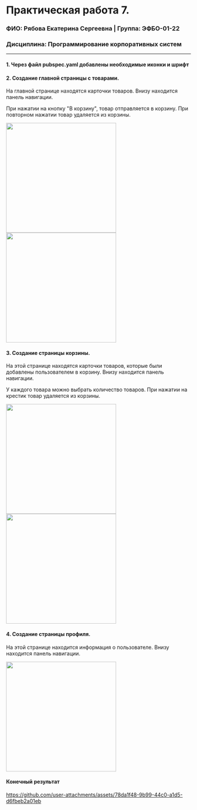 Практическая работа 7.
=================================
### ФИО: Рябова Екатерина Сергеевна | Группа: ЭФБО-01-22
### Дисциплина: Программирование корпоративных систем

***

#### 1. Через файл pubspec.yaml добавлены необходимые иконки и шрифт

#### 2. Создание главной страницы с товарами. 
На главной странице находятся карточки товаров. Внизу находится панель навигации.

При нажатии на кнопку "В корзину", товар отправляется в корзину. При повторном нажатии товар удаляется из корзины.

<img src="https://github.com/user-attachments/assets/cab46fd8-8124-4487-9c09-41a11126adea" width="300">
<img src="https://github.com/user-attachments/assets/313b3de8-94fa-4ae2-b1ce-1ac5acc9ca65" width="300">

#### 3. Создание страницы корзины.

На этой странице находятся карточки товаров, которые были добавлены пользователем в корзину. Внизу находится панель навигации.

У каждого товара можно выбрать количество товаров. При нажатии на крестик товар удаляется из корзины.

<img src="https://github.com/user-attachments/assets/e580c52e-1692-405e-bb03-383c36fa421c" width="300">
<img src="https://github.com/user-attachments/assets/27c442d0-969f-42e1-9a66-c69825e28d96" width="300">

#### 4. Создание страницы профиля.
На этой странице находится информация о пользователе. Внизу находится панель навигации.

<img src="https://github.com/user-attachments/assets/264b592b-9192-44b0-9baa-f1bf5f5e940a" width="300">

#### Конечный результат

https://github.com/user-attachments/assets/78da1f48-9b99-44c0-a1d5-d6fbeb2a01eb

